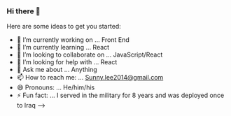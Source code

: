 ### Hi there 👋

Here are some ideas to get you started:

- 🔭 I’m currently working on ... Front End
- 🌱 I’m currently learning ... React
- 👯 I’m looking to collaborate on ... JavaScript/React
- 🤔 I’m looking for help with ... React
- 💬 Ask me about ... Anything
- 📫 How to reach me: ... Sunny.lee2014@gmail.com
- 😄 Pronouns: ... He/him/his
- ⚡ Fun fact: ... I served in the military for 8 years and was deployed once to Iraq
-->
